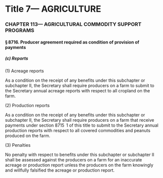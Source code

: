 
# Title 7— AGRICULTURE
### CHAPTER 113— AGRICULTURAL COMMODITY SUPPORT PROGRAMS
#### § 8716. Producer agreement required as condition of provision of payments
##### (c) Reports

(1) Acreage reports

As a condition on the receipt of any benefits under this subchapter or subchapter II, the Secretary shall require producers on a farm to submit to the Secretary annual acreage reports with respect to all cropland on the farm.

(2) Production reports

As a condition on the receipt of any benefits under this subchapter or subchapter II, the Secretary shall require producers on a farm that receive payments under section 8715  1 of this title to submit to the Secretary annual production reports with respect to all covered commodities and peanuts produced on the farm.

(3) Penalties

No penalty with respect to benefits under this subchapter or subchapter II shall be assessed against the producers on a farm for an inaccurate acreage or production report unless the producers on the farm knowingly and willfully falsified the acreage or production report.
